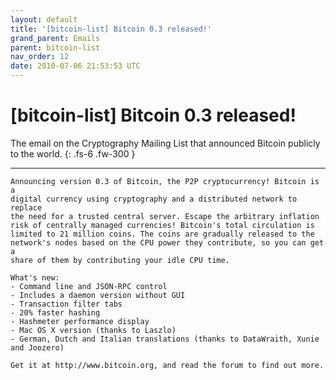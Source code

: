 ```yaml
---
layout: default
title: '[bitcoin-list] Bitcoin 0.3 released!'
grand_parent: Emails
parent: bitcoin-list
nav_order: 12
date: 2010-07-06 21:53:53 UTC
---
```


# [bitcoin-list] Bitcoin 0.3 released!

The email on the Cryptography Mailing List that announced Bitcoin publicly to the world.
{: .fs-6 .fw-300 } 

---

```
Announcing version 0.3 of Bitcoin, the P2P cryptocurrency! Bitcoin is a
digital currency using cryptography and a distributed network to replace
the need for a trusted central server. Escape the arbitrary inflation
risk of centrally managed currencies! Bitcoin's total circulation is
limited to 21 million coins. The coins are gradually released to the
network's nodes based on the CPU power they contribute, so you can get a
share of them by contributing your idle CPU time.

What's new:
- Command line and JSON-RPC control
- Includes a daemon version without GUI
- Transaction filter tabs
- 20% faster hashing
- Hashmeter performance display
- Mac OS X version (thanks to Laszlo)
- German, Dutch and Italian translations (thanks to DataWraith, Xunie
and Joozero)

Get it at http://www.bitcoin.org, and read the forum to find out more.
```
